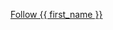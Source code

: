<a href="#" class="follow-button" data-user_id="{{ user_id }}">Follow {{ first_name }}</a>
<!--<a href="#" class="user-notes" data-user_id="{{ user_id }}">Notes on {{ first_name }}</a>-->
